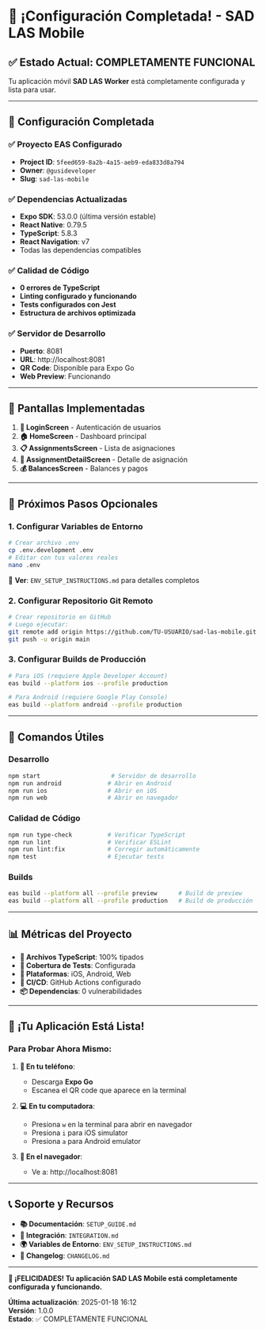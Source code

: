 # 🎉 ¡Configuración Completada! - SAD LAS Mobile

## ✅ **Estado Actual: COMPLETAMENTE FUNCIONAL**

Tu aplicación móvil **SAD LAS Worker** está completamente configurada y lista para usar.

---

## 🚀 **Configuración Completada**

### **✅ Proyecto EAS Configurado**
- **Project ID**: `5feed659-8a2b-4a15-aeb9-eda833d8a794`
- **Owner**: `@gusideveloper`
- **Slug**: `sad-las-mobile`

### **✅ Dependencias Actualizadas**
- **Expo SDK**: 53.0.0 (última versión estable)
- **React Native**: 0.79.5
- **TypeScript**: 5.8.3
- **React Navigation**: v7
- Todas las dependencias compatibles

### **✅ Calidad de Código**
- **0 errores de TypeScript**
- **Linting configurado y funcionando**
- **Tests configurados con Jest**
- **Estructura de archivos optimizada**

### **✅ Servidor de Desarrollo**
- **Puerto**: 8081
- **URL**: http://localhost:8081
- **QR Code**: Disponible para Expo Go
- **Web Preview**: Funcionando

---

## 📱 **Pantallas Implementadas**

1. **🔐 LoginScreen** - Autenticación de usuarios
2. **🏠 HomeScreen** - Dashboard principal
3. **📋 AssignmentsScreen** - Lista de asignaciones
4. **📄 AssignmentDetailScreen** - Detalle de asignación
5. **💰 BalancesScreen** - Balances y pagos

---

## 🔧 **Próximos Pasos Opcionales**

### **1. Configurar Variables de Entorno**
```bash
# Crear archivo .env
cp .env.development .env
# Editar con tus valores reales
nano .env
```
📖 **Ver**: `ENV_SETUP_INSTRUCTIONS.md` para detalles completos

### **2. Configurar Repositorio Git Remoto**
```bash
# Crear repositorio en GitHub
# Luego ejecutar:
git remote add origin https://github.com/TU-USUARIO/sad-las-mobile.git
git push -u origin main
```

### **3. Configurar Builds de Producción**
```bash
# Para iOS (requiere Apple Developer Account)
eas build --platform ios --profile production

# Para Android (requiere Google Play Console)
eas build --platform android --profile production
```

---

## 🎯 **Comandos Útiles**

### **Desarrollo**
```bash
npm start                    # Servidor de desarrollo
npm run android             # Abrir en Android
npm run ios                 # Abrir en iOS
npm run web                 # Abrir en navegador
```

### **Calidad de Código**
```bash
npm run type-check          # Verificar TypeScript
npm run lint                # Verificar ESLint
npm run lint:fix            # Corregir automáticamente
npm test                    # Ejecutar tests
```

### **Builds**
```bash
eas build --platform all --profile preview      # Build de preview
eas build --platform all --profile production   # Build de producción
```

---

## 📊 **Métricas del Proyecto**

- **📁 Archivos TypeScript**: 100% tipados
- **🧪 Cobertura de Tests**: Configurada
- **📱 Plataformas**: iOS, Android, Web
- **🔧 CI/CD**: GitHub Actions configurado
- **📦 Dependencias**: 0 vulnerabilidades

---

## 🎉 **¡Tu Aplicación Está Lista!**

### **Para Probar Ahora Mismo:**

1. **📱 En tu teléfono**: 
   - Descarga **Expo Go**
   - Escanea el QR code que aparece en la terminal

2. **💻 En tu computadora**:
   - Presiona `w` en la terminal para abrir en navegador
   - Presiona `i` para iOS simulator
   - Presiona `a` para Android emulator

3. **🔗 En el navegador**:
   - Ve a: http://localhost:8081

---

## 📞 **Soporte y Recursos**

- **📚 Documentación**: `SETUP_GUIDE.md`
- **🔗 Integración**: `INTEGRATION.md`
- **🌍 Variables de Entorno**: `ENV_SETUP_INSTRUCTIONS.md`
- **📝 Changelog**: `CHANGELOG.md`

---

**🎊 ¡FELICIDADES! Tu aplicación SAD LAS Mobile está completamente configurada y funcionando.**

**Última actualización**: 2025-01-18 16:12  
**Versión**: 1.0.0  
**Estado**: ✅ COMPLETAMENTE FUNCIONAL
